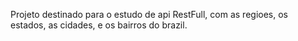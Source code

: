 Projeto destinado para o estudo de api RestFull, com as regioes, os estados, as cidades, e os bairros do brazil.
